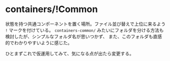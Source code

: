 # containers/!Common

状態を持つ共通コンポーネントを置く場所。ファイル並び替えで上位に来るよう `!` マークを付けている。
`containers-common/` みたいにフォルダを分ける方法も検討したが、シンプルなフォルダ名が思いつかず、
また、このフォルダも直感的でわかりやすいように感じた。

ひとまずこれで仮運用してみて、気になる点が出たら変更する。
